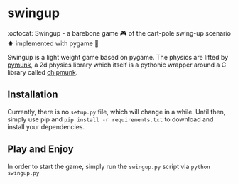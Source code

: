 # swingup
:octocat: Swingup - a barebone game :video_game: of the cart-pole swing-up scenario :arrow_up: implemented with pygame :snake:

Swingup is a light weight game based on pygame. The physics are lifted by [pymunk](www.pymunk.org/en/latest/), a 2d physics library which itself is a pythonic wrapper around a C library called [chipmunk](https://chipmunk-physics.net/).


## Installation
Currently, there is no `setup.py` file, which will change in a while.
Until then, simply use pip and `pip install -r requirements.txt` to download
and install your dependencies.

## Play and Enjoy
In order to start the game, simply run the `swingup.py` script via `python swingup.py`
